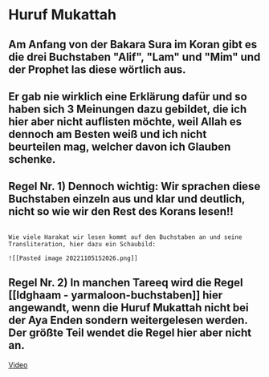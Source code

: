 # Huruf Mukattah
## Am Anfang von der Bakara Sura im Koran gibt es die drei Buchstaben "Alif", "Lam" und "Mim" und der Prophet las diese wörtlich aus.

## Er gab nie wirklich eine Erklärung dafür und so haben sich 3 Meinungen dazu gebildet, die ich hier aber nicht auflisten möchte, weil Allah es dennoch am Besten weiß und ich nicht beurteilen mag, welcher davon ich Glauben schenke.

## Regel Nr. 1) Dennoch wichtig: Wir sprachen diese Buchstaben einzeln aus und klar und deutlich, nicht so wie wir den Rest des Korans lesen!!

```ad-note

Wie viele Harakat wir lesen kommt auf den Buchstaben an und seine Transliteration, hier dazu ein Schaubild:

![[Pasted image 20221105152026.png]]
```

## Regel Nr. 2) In manchen Tareeq wird die Regel [[Idghaam - yarmaloon-buchstaben]] hier angewandt, wenn die Huruf Mukattah nicht bei der Aya Enden sondern weitergelesen werden. Der größte Teil wendet die Regel hier aber nicht an.

[Video](https://youtu.be/6_gKg6PByOI)

